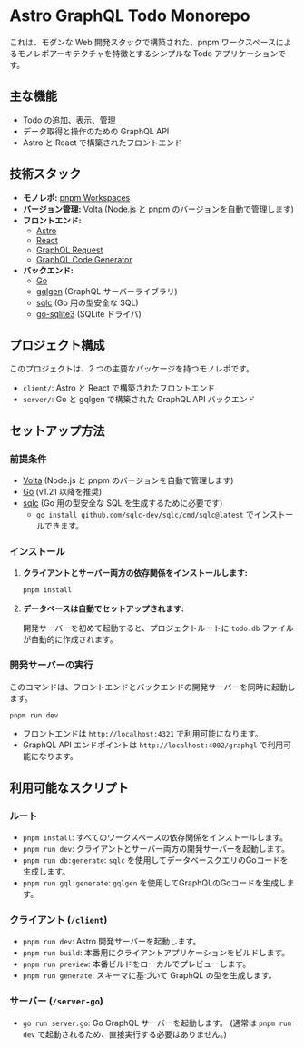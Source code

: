 # Astro GraphQL Todo Monorepo

これは、モダンな Web 開発スタックで構築された、pnpm ワークスペースによるモノレポアーキテクチャを特徴とするシンプルな Todo アプリケーションです。

## 主な機能

- Todo の追加、表示、管理
- データ取得と操作のための GraphQL API
- Astro と React で構築されたフロントエンド

## 技術スタック

- **モノレポ:** [pnpm Workspaces](https://pnpm.io/workspaces)
- **バージョン管理:** [Volta](https://volta.sh/) (Node.js と pnpm のバージョンを自動で管理します)
- **フロントエンド:**
  - [Astro](https://astro.build/)
  - [React](https://react.dev/)
  - [GraphQL Request](https://github.com/prisma-labs/graphql-request)
  - [GraphQL Code Generator](https://www.graphql-code-generator.com/)
- **バックエンド:**
  - [Go](https://go.dev/)
  - [gqlgen](https://gqlgen.com/) (GraphQL サーバーライブラリ)
  - [sqlc](https://sqlc.dev/) (Go 用の型安全な SQL)
  - [go-sqlite3](https://github.com/mattn/go-sqlite3) (SQLite ドライバ)

## プロジェクト構成

このプロジェクトは、2 つの主要なパッケージを持つモノレポです。

- `client/`: Astro と React で構築されたフロントエンド
- `server/`: Go と gqlgen で構築された GraphQL API バックエンド

## セットアップ方法

### 前提条件

- [Volta](https://volta.sh/) (Node.js と pnpm のバージョンを自動で管理します)
- [Go](https://go.dev/) (v1.21 以降を推奨)
- [sqlc](https://sqlc.dev/) (Go 用の型安全な SQL を生成するために必要です)
  - `go install github.com/sqlc-dev/sqlc/cmd/sqlc@latest` でインストールできます。

### インストール

1.  **クライアントとサーバー両方の依存関係をインストールします:**

    ```bash
    pnpm install
    ```

2.  **データベースは自動でセットアップされます:**

    開発サーバーを初めて起動すると、プロジェクトルートに `todo.db` ファイルが自動的に作成されます。

### 開発サーバーの実行

このコマンドは、フロントエンドとバックエンドの開発サーバーを同時に起動します。

```bash
pnpm run dev
```

- フロントエンドは `http://localhost:4321` で利用可能になります。
- GraphQL API エンドポイントは `http://localhost:4002/graphql` で利用可能になります。

## 利用可能なスクリプト

### ルート

- `pnpm install`: すべてのワークスペースの依存関係をインストールします。
- `pnpm run dev`: クライアントとサーバー両方の開発サーバーを起動します。
- `pnpm run db:generate`: `sqlc` を使用してデータベースクエリのGoコードを生成します。
- `pnpm run gql:generate`: `gqlgen` を使用してGraphQLのGoコードを生成します。

### クライアント (`/client`)

- `pnpm run dev`: Astro 開発サーバーを起動します。
- `pnpm run build`: 本番用にクライアントアプリケーションをビルドします。
- `pnpm run preview`: 本番ビルドをローカルでプレビューします。
- `pnpm run generate`: スキーマに基づいて GraphQL の型を生成します。

### サーバー (`/server-go`)

- `go run server.go`: Go GraphQL サーバーを起動します。
  (通常は `pnpm run dev` で起動されるため、直接実行する必要はありません。)